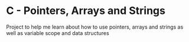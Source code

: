 # C - Pointers, Arrays and Strings
Project to help me learn about how to use pointers, arrays and strings as well as variable scope and data structures
